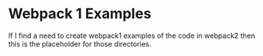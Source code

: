 # Webpack 1 Examples
If I find a need to create webpack1 examples
of the code in webpack2 then this is the placeholder
for those directories.

